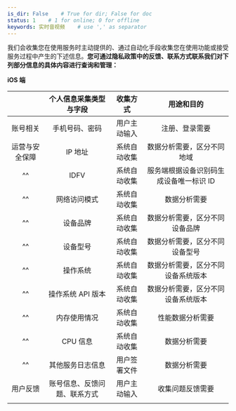 ```yaml
---
is_dir: False    # True for dir; False for doc
status: 1    # 1 for online; 0 for offline
keywords: 实时音视频    # use ',' as separator
---
```


我们会收集您在使用服务时主动提供的、通过自动化手段收集您在使用功能或接受服务过程中产生的下述信息。**您可通过隐私政策中的反馈、联系方式联系我们对下列部分信息的具体内容进行查询和管理：** 

**iOS 端**

|  | **个人信息采集类型与字段** | **收集方式** | **用途和目的** |
| :-: | :-: | :-: | :-: |
| 账号相关 | 手机号码、密码 | 用户主动输入 | 注册、登录需要 |
| 运营与安全保障 | IP 地址 | 系统自动收集 | 数据分析需要，区分不同地域 |
| ^^ | IDFV | 系统自动收集 | 服务端根据设备识别码生成设备唯一标识 ID |
| ^^ | 网络访问模式 | 系统自动收集 | 数据分析需要 |
| ^^ | 设备品牌 | 系统自动收集 | 数据分析需要，区分不同设备品牌 |
| ^^ | 设备型号 | 系统自动收集 | 数据分析需要，区分不同设备型号 |
| ^^ | 操作系统 | 系统自动收集 | 数据分析需要，区分不同设备系统版本 |
| ^^ | 操作系统 API 版本 | 系统自动收集 | 数据分析需要，区分不同设备系统版本 |
| ^^ | 内存使用情况 | 系统自动收集 | 性能数据分析需要 |
| ^^ | CPU 信息 | 系统自动收集 | 数据分析需要 |
| ^^ | 其他服务日志信息 | 用户签署文件 | 数据分析需要 |
| 用户反馈 | 账号信息、反馈问题、联系方式 | 用户主动输入 | 收集问题反馈需要 |\
|||||

<br>
